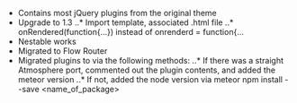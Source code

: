 * Contains most jQuery plugins from the original theme
* Upgrade to 1.3
..* Import template, associated .html file
..* onRendered(function{...}) instead of onrenderd = function{...
* Nestable works
* Migrated to Flow Router
* Migrated plugins to via the following methods:
..* If there was a straight Atmosphere port, commented out the plugin contents, and added the meteor version
..* If not, added the node version via meteor npm install --save <name_of_package>
